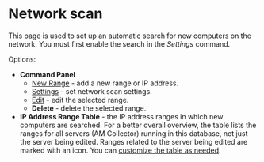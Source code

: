 # Network scan
 
This page is used to set up an automatic search for new computers on the network. You must first enable the search in the *Settings* command.
 
Options:

- **Command Panel**
    - [New Range](ip-range) - add a new range or IP address.
    - [Settings](settings) - set network scan settings.
    - [Edit](ip-range) - edit the selected range.
    - **Delete** - delete the selected range.
- **IP Address Range Table** - the IP address ranges in which new computers are searched. For a better overall overview, the table lists the ranges for all servers (AM Collector) running in this database, not just the server being edited. Ranges related to the server being edited are marked with an icon. You can [customize the table as needed](../../../../../../alvao-asset-management/working-with-tables).
